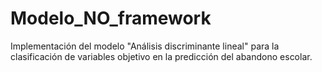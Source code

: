 # Modelo_NO_framework
Implementación del modelo "Análisis discriminante lineal" para la clasificación de variables objetivo en la predicción del abandono escolar.
